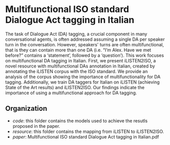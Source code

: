 # Multifunctional ISO standard Dialogue Act tagging in Italian
The task of Dialogue Act (DA) tagging, a crucial component in many conversational agents, is often addressed assuming a single DA per speaker turn in the conversation. However, speakers' turns are often multifunctional, that is they can contain more than one DA (i.e. “I’m Alex. Have we met before?” contains a ‘statement’, followed by a ‘question’). This work focuses on multifunctional DA tagging in Italian. First, we present iLISTEN2ISO, a novel resource with multifunctional DAs annotation in Italian, created by annotating the iLISTEN corpus with the ISO standard. We provide an analysis of the corpus showing the importance of multifunctionality for DA tagging. Additionally, we train DA taggers for Italian on iLISTEN (achieving State of the Art results) and iLISTEN2ISO. Our findings indicate the importance of using a multifunctional approach for DA tagging.


## Organization
- *code*: this folder contains the models used to achieve the resutls proposed in the paper.
- *resource*: this folder contains the mapping from iLISTEN to iLISTEN2ISO.
- *paper*: Multifunctional ISO standard Dialogue Act tagging in Italian.pdf

